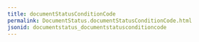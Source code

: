 ```yaml
---
title: documentStatusConditionCode
permalink: DocumentStatus.documentStatusConditionCode.html
jsonid: documentstatus_documentstatusconditioncode
---
```

